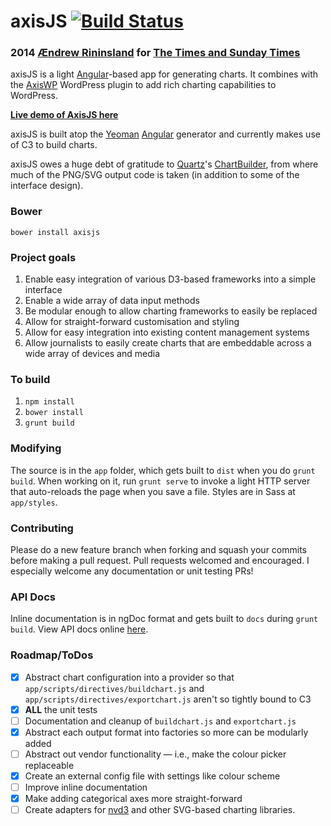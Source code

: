 # axisJS [![Build Status](https://travis-ci.org/times/axisJS.svg?branch=master)](https://travis-ci.org/times/axisJS)
### 2014 [Ændrew Rininsland](http://www.github.com/aendrew) for [The Times and Sunday Times](http://www.github.com/times)

axisJS is a light [Angular](http://angularjs.org)-based app for generating charts. It combines with
the [AxisWP](http://www.github.com/times/Axis) WordPress plugin to
add rich charting capabilities to WordPress.

**[Live demo of AxisJS here](http://times.github.io/axisJS/#/)**

axisJS is built atop the [Yeoman](http://github.com/yeoman) [Angular](http://github.com/yeoman/generator-angular)
generator and currently makes use of C3 to build charts.

axisJS owes a huge debt of gratitude to [Quartz](http://www.qz.com)'s [ChartBuilder](http://quartz.github.io/ChartBuilder),
from where much of the PNG/SVG output code is taken (in addition to some of the interface design).

### Bower

`bower install axisjs`

### Project goals

1. Enable easy integration of various D3-based frameworks into a simple interface
2. Enable a wide array of data input methods
3. Be modular enough to allow charting frameworks to easily be replaced
4. Allow for straight-forward customisation and styling
5. Allow for easy integration into existing content management systems
6. Allow journalists to easily create charts that are embeddable across a wide array of devices and media


### To build

1. `npm install`
2. `bower install`
3. `grunt build`

### Modifying

The source is in the `app` folder, which gets built to `dist` when you do `grunt build`.
When working on it, run `grunt serve` to invoke a light HTTP server that auto-reloads the page
when you save a file. Styles are in Sass at `app/styles`.

### Contributing

Please do a new feature branch when forking and squash your commits before
making a pull request. Pull requests welcomed and encouraged. I especially welcome
any documentation or unit testing PRs!

### API Docs

Inline documentation is in ngDoc format and gets built to `docs` during `grunt build`.
View API docs online [here](http://times.github.io/axisJS/docs/).

### Roadmap/ToDos

- [x] Abstract chart configuration into a provider so that `app/scripts/directives/buildchart.js`
      and `app/scripts/directives/exportchart.js` aren't so tightly bound to C3
- [x] **ALL** the unit tests
- [ ] Documentation and cleanup of `buildchart.js` and `exportchart.js`
- [x] Abstract each output format into factories so more can be modularly added
- [ ] Abstract out vendor functionality — i.e., make the colour picker replaceable
- [x] Create an external config file with settings like colour scheme
- [ ] Improve inline documentation
- [x] Make adding categorical axes more straight-forward
- [ ] Create adapters for [nvd3](http://www.nvd3.org) and other SVG-based charting libraries.

